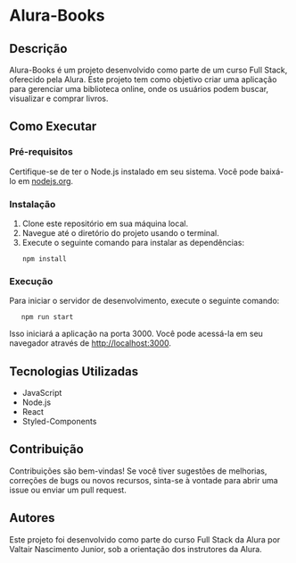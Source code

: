 # Alura-Books

## Descrição

Alura-Books é um projeto desenvolvido como parte de um curso Full Stack, oferecido pela Alura. Este projeto tem como objetivo criar uma aplicação para gerenciar uma biblioteca online, onde os usuários podem buscar, visualizar e comprar livros.

## Como Executar

### Pré-requisitos

Certifique-se de ter o Node.js instalado em seu sistema. Você pode baixá-lo em [nodejs.org](https://nodejs.org/).

### Instalação

1. Clone este repositório em sua máquina local.
2. Navegue até o diretório do projeto usando o terminal.
3. Execute o seguinte comando para instalar as dependências:
   ```
   npm install
   ```

### Execução

Para iniciar o servidor de desenvolvimento, execute o seguinte comando:

```
   npm run start
```

Isso iniciará a aplicação na porta 3000. Você pode acessá-la em seu navegador através de [http://localhost:3000](http://localhost:3000).

## Tecnologias Utilizadas

- JavaScript
- Node.js
- React
- Styled-Components

## Contribuição

Contribuições são bem-vindas! Se você tiver sugestões de melhorias, correções de bugs ou novos recursos, sinta-se à vontade para abrir uma issue ou enviar um pull request.

## Autores

Este projeto foi desenvolvido como parte do curso Full Stack da Alura por Valtair Nascimento Junior, sob a orientação dos instrutores da Alura.

```

```
